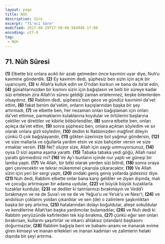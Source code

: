```yaml
---
layout: page
title: Nûh
description: Sûre
excerpt: "71'nci Sûre"
modified: 2017-08-29T17:50:00.564948 17:00
encoding: utf-8
tag: 
 - Nûh
---
```


## 71. Nûh Sûresi

**(1)** Elbette biz onlara acıklı bir azab gelmeden önce kavmini uyar diye, Nuh’u kavmine gönderdik.
**(2)** Ey kavmim dedi, şüphesiz ben sizin için açık bir uyarıcıyım,
**(3)** ki Allah’a kulluk edin ve O’ndan korkun ve bana da ita’at edin,
**(4)** günahlarınızdan bir kısmını sizin için bağışlasın ve belli bir süreye kadar sizi ertelesin zira Allah’ın süresi geldiği zaman ertelenmez, keşke bilenlerden olsaydınız.
**(5)** Rabbim dedi, şüphesiz ben gece ve gündüz kavmimi da’vet ettim,
**(6)** fakat benim da’vetim, onların kaçışlarından başka bir şey artırmadı,
**(7)** ve elbette ben, her nezaman onları bağışlaman için onları da’vet ettimse, parmaklarını kulaklarına koydular ve örtülerini başlarına çektiler ve direttiler ve kibirle böbürlendiler,
**(8)** sonra elbette ben, onları açıkça da’vet ettim,
**(9)** sonra şüphesiz ben, onlara açıktan söyledim ve sır olarak onlara  gizli söyledim,
****(10)**** dedim ki Rabbinizden mağfiret dileyin çünkü O çok bağışlayandır,
****(11)**** gökten üzerinize bol yağmur göndersin,
****(12)**** ve size mallarla ve oğullarla yardım etsin ve size bahçeler versin ve size ırmaklar versin. 
****(13)**** Ne? oluyor size, Allah için saygı ummuyorsunuz,
****(14)**** oysa O sizi aşama aşama yarattı.
****(15)**** Tabaka tabaka yedi göğü, Allah nasıl yarattı görmediniz mi? 
****(16)**** Ve Ay’ı bunların içinde nur yaptı ve güneşi bir lamba yaptı.
****(17)**** Ve Allah, bir bitki olarak yerden sizi bitirdi,
****(18)**** sonra oraya geri çevirecektir ve tekrar mükemmel çıkarışla çıkaracaktır,
****(19)**** Ve Allah sizin için yeri bir sergi yaptı,
****(20)**** ondaki geniş geniş yollarda gidesiniz diye.
****(21)**** Nuh dedi, Rabbim elbette onlar bana karşı geldiler ve ziyan dışında, malı ve çocuğu artırmayan bir adama uydular, 
****(22)**** ve büyük büyük tuzaklarla tuzaklar kurdular,
****(23)**** ve dediler ki tanrılarınızı bırakmayın ve Vedd’i bırakmayın ve ne de Suva’ı ve ne de ve Yeğus’u ve Ye’uk’u ve Nesr’i,
****(24)**** ve andolsun çoklarını yoldan çıkardılar ve sen (de) o zalimlere şaşkınlıktan başka bir şey artırma,
****(25)**** hatalarından dolayı boğuldular, ateşe sokuldular ve kendilerine  Allah’tan başka yardımcılar bulamadılar,
****(26)**** ve Nuh dedi ki Rabbim yeryüzünde kafirlerden tek kişi bırakma,
****(27)**** çünkü eğer sen onları bırakırsan, kullarını şaşırtırlar ve  inkarcı ahlaksız (olandan) başkasını doğurmazlar,
****(28)**** Rabbim bağışla beni ve babamı-anamı ve inanarak evime giren kimseyi ve inanan erkekleri ve inanan kadınları ve zalimlerin helaki dışında bir şeyi artırma.
